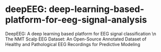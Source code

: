 # deepEEG: deep-learning-based-platform-for-eeg-signal-analysis
DeepEEG: A deep learning based platform for EEG signal classification \n
The NMT Scalp EEG Dataset: An Open-Source Annotated Dataset of Healthy and Pathological EEG Recordings for Predictive Modeling
